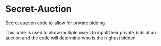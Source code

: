 # Secret-Auction
Secret auction code to allow for private bidding

This code is used to allow multiple users to  input their private bids at an auction and the code will determine who is the highest bidder
